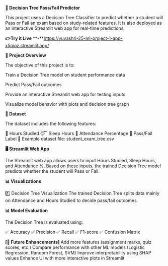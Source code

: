 **🌳 Decision Tree Pass/Fail Predictor**

This project uses a Decision Tree Classifier to predict whether a student will Pass or Fail an exam based on study-related features.
It is also deployed as an interactive Streamlit web app for real-time predictions.

**👉Try it Live** **-**https://yuvashri-25-ml-project-1-app-x5qjoz.streamlit.app/

**📌 Project Overview**

The objective of this project is to:

Train a Decision Tree model on student performance data

Predict Pass/Fail outcomes

Provide an interactive Streamlit web app for testing inputs

Visualize model behavior with plots and decision tree graph

**📂 Dataset**

The dataset includes the following features:

📖 Hours Studied
😴 Sleep Hours
🏫 Attendance Percentage
🎯 Pass/Fail Label
📄 Example dataset file: student_exam_tree.csv


**🖥️ Streamlit Web App**

The Streamlit web app allows users to input Hours Studied, Sleep Hours, and Attendance %.
Based on these inputs, the trained Decision Tree model predicts whether the student will Pass or Fail.



**📊 Visualizations**

1️⃣ Decision Tree Visualization
The trained Decision Tree splits data mainly on Attendance and Hours Studied to decide pass/fail outcomes.



**📊 Model Evaluation**

The Decision Tree is evaluated using:

✅ Accuracy
✅ Precision
✅ Recall
✅ F1-score
✅ Confusion Matrix

**[📝 Future Enhancements]**
Add more features (assignment marks, quiz scores, etc.)
Compare performance with other ML models (Logistic Regression, Random Forest, SVM)
Improve interpretability using SHAP values
Enhance UI with more interactive plots in Streamlit
